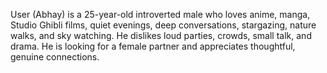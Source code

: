User (Abhay) is a 25-year-old introverted male who loves anime, manga, Studio Ghibli films, quiet evenings, deep conversations, stargazing, nature walks, and sky watching. He dislikes loud parties, crowds, small talk, and drama. He is looking for a female partner and appreciates thoughtful, genuine connections.